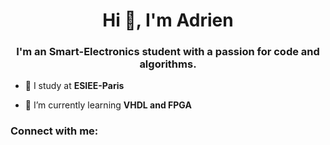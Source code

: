 <h1 align="center">Hi 👋, I'm Adrien</h1>
<h3 align="center">I'm an Smart-Electronics student with a passion for code and algorithms.</h3>

- 🏫 I study at **ESIEE-Paris**

- 🌱 I’m currently learning **VHDL and FPGA**

<h3 align="left">Connect with me:</h3>
<p align="left">
</p>
